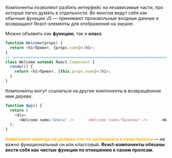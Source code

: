 Компоненты позволяют разбить интерфейс на независимые части, про которые легко думать в отдельности.
Во многом ведут себя как обычные функции JS — принимают произвольные входные данные и возвращают React-элементы для отображения на экране.

Можно объявить как **функцию**, так и **класс**.

```js
function Welcome(props) {
  return <h1>Привет, {props.name}</h1>;
}
// ================================================================================
class Welcome extends React.Component {
  render() {
    return <h1>Привет, {this.props.name}</h1>;
  }
}
```

Компоненты могут ссылаться на другие компоненты в возвращённом ими дереве.

```js
function App() {
  return (
    <div>
      <Welcome name="Алиса" />      <Welcome name="Базилио" />      <Welcome name="Буратино" />    </div>
  );
}
```

<span style="font-weight: bold; color: #FFB514;">Компонент никогда не должен что-то записывать в свои пропсы</span> — не важно функциональный он или классовый. **React-компоненты обязаны вести себя как чистые функции по отношению к своим пропсам.**
